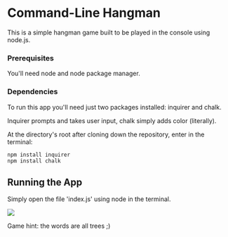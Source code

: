 # Command-Line Hangman

This is a simple hangman game built to be played in the console using node.js.  


### Prerequisites

You'll need node and node package manager. 


### Dependencies

To run this app you'll need just two packages installed:  inquirer and chalk.  

Inquirer prompts and takes user input, chalk simply adds color (literally).  

At the directory's root after cloning down the repository, enter in the terminal:

```
npm install inquirer
npm install chalk
```


## Running the App

Simply open the file 'index.js' using node in the terminal.  

![](https://github.com/ehlerorngard/CLI_Hangman/hangman-in-action.png)

Game hint:  the words are all trees ;)  
